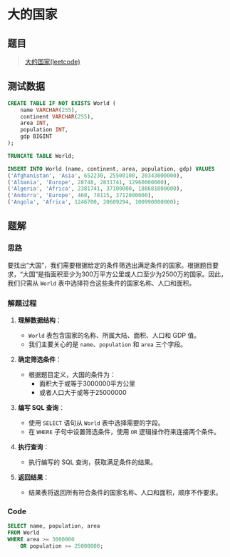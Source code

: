 # 大的国家

## 题目

> [大的国家(leetcode)](https://leetcode.cn/problems/big-countries/description/?envType=study-plan-v2&envId=sql-free-50)

## 测试数据

```sql
CREATE TABLE IF NOT EXISTS World (
    name VARCHAR(255), 
    continent VARCHAR(255), 
    area INT, 
    population INT, 
    gdp BIGINT
);

TRUNCATE TABLE World;

INSERT INTO World (name, continent, area, population, gdp) VALUES 
('Afghanistan', 'Asia', 652230, 25500100, 20343000000),
('Albania', 'Europe', 28748, 2831741, 12960000000),
('Algeria', 'Africa', 2381741, 37100000, 188681000000),
('Andorra', 'Europe', 468, 78115, 3712000000),
('Angola', 'Africa', 1246700, 20609294, 100990000000);
```

## 题解

### 思路

要找出“大国”，我们需要根据给定的条件筛选出满足条件的国家。根据题目要求，“大国”是指面积至少为300万平方公里或人口至少为2500万的国家。因此，我们只需从 `World` 表中选择符合这些条件的国家名称、人口和面积。

### 解题过程

1. **理解数据结构**：
    - `World` 表包含国家的名称、所属大陆、面积、人口和 GDP 值。
    - 我们主要关心的是 `name`、`population` 和 `area` 三个字段。

2. **确定筛选条件**：
    - 根据题目定义，大国的条件为：
        - 面积大于或等于3000000平方公里
        - 或者人口大于或等于25000000

3. **编写 SQL 查询**：
    - 使用 `SELECT` 语句从 `World` 表中选择需要的字段。
    - 在 `WHERE` 子句中设置筛选条件，使用 `OR` 逻辑操作符来连接两个条件。

4. **执行查询**：
    - 执行编写的 SQL 查询，获取满足条件的结果。

5. **返回结果**：
    - 结果表将返回所有符合条件的国家名称、人口和面积，顺序不作要求。

### Code

```sql
SELECT name, population, area
FROM World
WHERE area >= 3000000
	OR population >= 25000000;
```

